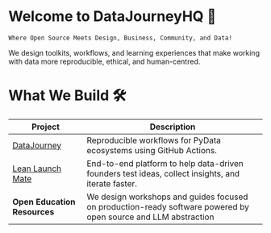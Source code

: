 # Welcome to DataJourneyHQ 💚

`Where Open Source Meets Design, Business, Community, and Data!`

We design toolkits, workflows, and learning experiences that make working with data more reproducible, ethical, and human-centred.

# What We Build 🛠️


| Project                                  | Description                                                                                  |
| ---------------------------------------- | -------------------------------------------------------------------------------------------- |
| [DataJourney](https://github.com/DataJourneyHQ/DataJourney)               | Reproducible workflows for PyData ecosystems using GitHub Actions.                           |
| [Lean Launch Mate](https://llmate.datajourneyhq.com/)                       | End-to-end platform to help data-driven founders test ideas, collect insights, and iterate faster.     |
| **Open Education Resources**             | We design workshops and guides focused on production-ready software powered by open source and LLM abstraction |

